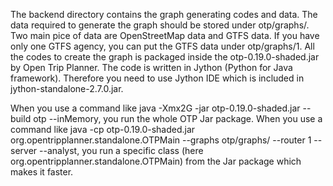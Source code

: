 The backend directory contains the graph generating codes and data.
The data required to generate the graph should be stored under otp/graphs/. Two main pice of data are OpenStreetMap data and GTFS data.
If you have only one GTFS agency, you can put the GTFS data under otp/graphs/1.
All the codes to create the graph is packaged inside the otp-0.19.0-shaded.jar by Open Trip Planner.
The code is written in Jython (Python for Java framework). Therefore you need to use Jython IDE which is included in jython-standalone-2.7.0.jar.

When you use a command like java -Xmx2G -jar otp-0.19.0-shaded.jar --build otp --inMemory, you run the whole OTP Jar package.
When you use a command like java -cp otp-0.19.0-shaded.jar org.opentripplanner.standalone.OTPMain --graphs otp/graphs/ --router 1 --server --analyst, you run a specific class (here org.opentripplanner.standalone.OTPMain) from the Jar package which makes it faster.

